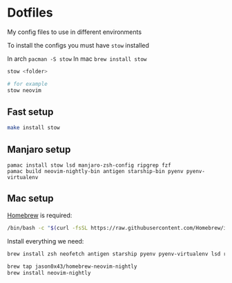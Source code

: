 Dotfiles
========

My config files to use in different environments

To install the configs you must have `stow` installed

In arch `pacman -S stow`
In mac `brew install stow`

```bash
stow <folder>

# for example
stow neovim
```

## Fast setup

```bash 
make install stow
```

## Manjaro setup

```
pamac install stow lsd manjaro-zsh-config ripgrep fzf
pamac build neovim-nightly-bin antigen starship-bin pyenv pyenv-virtualenv
```

## Mac setup

[Homebrew](https://brew.sh/) is required:

```bash
/bin/bash -c "$(curl -fsSL https://raw.githubusercontent.com/Homebrew/install/HEAD/install.sh)"
```

Install everything we need:

```bash
brew install zsh neofetch antigen starship pyenv pyenv-virtualenv lsd rg fzf git-number stow

brew tap jason0x43/homebrew-neovim-nightly
brew install neovim-nightly
```
